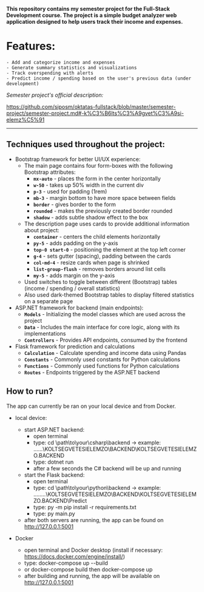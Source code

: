 <b>This repository contains my semester project for the Full-Stack Development course. The project is a simple budget analyzer web application designed to help users track their income and expenses.</b>

# Features:

	- Add and categorize income and expenses
	- Generate summary statistics and visualizations
	- Track overspending with alerts
	- Predict income / spending based on the user's previous data (under development) 

<i>Semester project's official description: </i>

https://github.com/siposm/oktatas-fullstack/blob/master/semester-project/semester-project.md#-k%C3%B6lts%C3%A9gvet%C3%A9si-elemz%C5%91

<hr>

## Techniques used throughout the project:
- Bootstrap framework for better UI/UX experience:
	- The main page contains four form-boxes with the following Bootstrap attributes:
		- **`mx-auto`** - places the form in the center horizontally
		- **`w-50`** - takes up 50% width in the current div
		- **`p-3`** - used for padding (1rem) 
		- **`mb-3`** - margin bottom to have more space between fields
		- **`border`** - gives border to the form
		- **`rounded`** - makes the previously created border rounded
		- **`shadow`** - adds subtle shadow effect to the box
	- The description page uses cards to provide additional information about project:
		- **`container`** - centers the child elements horizontally
		- **`py-5`** - adds padding on the y-axis
		- **`top-0 start-0`** - positioning the element at the top left corner
		- **`g-4`** - sets gutter (spacing), padding between the cards
		- **`col-md-4`** - resize cards when page is shrinked
		- **`list-group-flush`** - removes borders around list cells
		- **`my-5`** - adds margin on the y-axis
	- Used switches to toggle between different (Bootstrap) tables (income / spending / overall statistics)
	- Also used dark-themed Bootstrap tables to display filtered statistics on a separate page
- ASP.NET framework for backend (main endpoints):
	- **`Models`** - Initializing the model classes which are used across the project
	- **`Data`** - Includes the main interface for core logic, along with its implementations
	- **`Controllers`** - Provides API endpoints, consumed by the frontend
- Flask framework for prediction and calculations
	- **`Calculation`** - Calculate spending and income data using Pandas
	- **`Constants`** - Commonly used constants for Python calculations
	- **`Functions`** - Commonly used functions for Python calculations
	- **`Routes`** - Endpoints triggered by the ASP.NET backend

## How to run?

The app can currently be ran on your local device and from Docker.

- local device:
	- start ASP.NET backend:
		- open terminal
		- type: cd \path\to\your\csharp\backend -> example: \..\..\..\KOLTSEGVETESIELEMZO\BACKEND\KOLTSEGVETESIELEMZO.BACKEND
		- type: dotnet run
		- after a few seconds the C# backend will be up and running
	- start the Flask backend:
		- open terminal
		- type: cd \path\to\your\python\backend -> example: \..\..\..\..\KOLTSEGVETESIELEMZO\BACKEND\KOLTSEGVETESIELEMZO.BACKEND\Predict
		- type: py -m pip install -r requirements.txt
		- type: py main.py
	- after both servers are running, the app can be found on http://127.0.0.1:5001

- Docker
	- open terminal and Docker desktop (install if necessary: https://docs.docker.com/engine/install/)
	- type: docker-compose up --build
	- or docker-compose build then docker-compose up
	- after building and running, the app will be available on http://127.0.0.1:5001